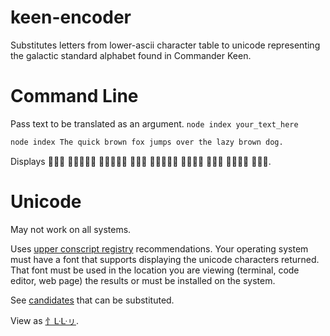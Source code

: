 # keen-encoder

Substitutes letters from lower-ascii character table to unicode representing the galactic standard alphabet found in Commander Keen.

# Command Line

Pass text to be translated as an argument.
`node index your_text_here `

```bash
node index The quick brown fox jumps over the lazy brown dog.
```
Displays         .

# Unicode

May not work on all systems.

Uses [upper conscript registry](https://www.kreativekorp.com/ucsur/charts/sga.html) recommendations. Your operating system must have a font that supports displaying the unicode characters returned. That font must be used in the location you are viewing (terminal, code editor, web page) the results or must be installed on the system.

See [candidates](./unicode.md) that can be substituted.

View as [忄ᒷᒷㇼ](./README-keen.md).
